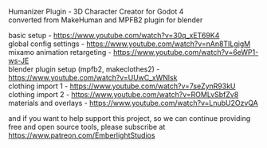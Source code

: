 Humanizer Plugin - 3D Character Creator for Godot 4  
converted from MakeHuman and MPFB2 plugin for blender  

basic setup - https://www.youtube.com/watch?v=30q_xET69K4  
global config settings - https://www.youtube.com/watch?v=nAn8TILgigM  
mixamo animation retargeting - https://www.youtube.com/watch?v=6eWP1-ws-JE  
blender plugin setup (mpfb2, makeclothes2) - https://www.youtube.com/watch?v=UUwC_xWNlsk  
clothing import 1 - https://www.youtube.com/watch?v=7seZynR93kU  
clothing import 2 - https://www.youtube.com/watch?v=ROMLvSbfZv8  
materials and overlays - https://www.youtube.com/watch?v=LnubU2OzvQA  
  
and if you want to help support this project, so we can continue providing free and open source tools, please subscribe at https://www.patreon.com/EmberlightStudios  
